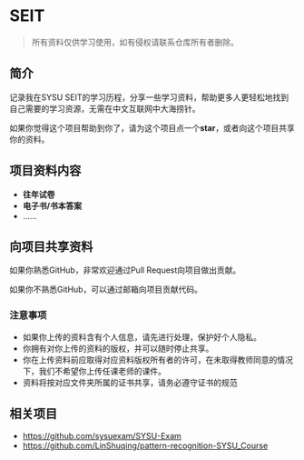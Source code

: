 # SEIT

> 所有资料仅供学习使用，如有侵权请联系仓库所有者删除。

## 简介

记录我在SYSU SEIT的学习历程，分享一些学习资料，帮助更多人更轻松地找到自己需要的学习资源，无需在中文互联网中大海捞针。

如果你觉得这个项目帮助到你了，请为这个项目点一个**star**，或者向这个项目共享你的资料。

## 项目资料内容

* **往年试卷**
* **电子书/书本答案**
* ……

## 向项目共享资料

如果你熟悉GitHub，非常欢迎通过Pull Request向项目做出贡献。

如果你不熟悉GitHub，可以通过邮箱向项目贡献代码。

### 注意事项

* 如果你上传的资料含有个人信息，请先进行处理，保护好个人隐私。
* 你拥有对你上传的资料的版权，并可以随时停止共享。
* 你在上传资料前应取得对应资料版权所有者的许可，在未取得教师同意的情况下，我们不希望你上传任课老师的课件。
* 资料将按对应文件夹所属的证书共享，请务必遵守证书的规范

## 相关项目

* https://github.com/sysuexam/SYSU-Exam
* https://github.com/LinShuqing/pattern-recognition-SYSU_Course
